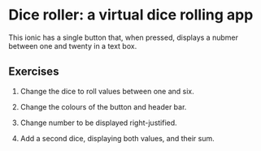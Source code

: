 # Dice roller: a virtual dice rolling app
This ionic has a single button that, when pressed, displays a nubmer between one and twenty in a text box.

## Exercises
1. Change the dice to roll values between one and six.

2. Change the colours of the button and header bar.

3. Change number to be displayed right-justified.

4. Add a second dice, displaying both values, and their sum.